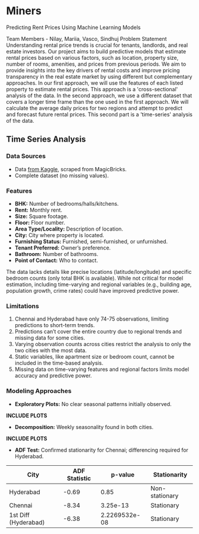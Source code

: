 # Miners

Predicting Rent Prices Using Machine Learning Models

Team Members - Nilay, Mariia, Vasco, Sindhuj
Problem Statement
Understanding rental price trends is crucial for tenants, landlords, and real estate investors. Our project aims to build predictive models that estimate rental prices based on various factors, such as location, property size, number of rooms, amenities, and prices from previous periods. We aim to provide insights into the key drivers of rental costs and improve pricing transparency in the real estate market by using different but complementary approaches.
In our first approach, we will use the features of each listed property to estimate rental prices. This approach is a 'cross-sectional' analysis of the data.
In the second approach, we use a different dataset that covers a longer time frame than the one used in the first approach. We will calculate the average daily prices for two regions and attempt to predict and forecast future rental prices. This second part is a 'time-series' analysis of the data.


## Time Series Analysis  
  
### Data Sources  
- Data [from Kaggle](https://www.kaggle.com/datasets/iamsouravbanerjee/house-rent-prediction-dataset?resource=download&select=House_Rent_Dataset.csv), scraped from MagicBricks.  
- Complete dataset (no missing values). 

### Features  
- **BHK:** Number of bedrooms/halls/kitchens.  
- **Rent:** Monthly rent.  
- **Size:** Square footage.  
- **Floor:** Floor number.  
- **Area Type/Locality:** Description of location.  
- **City:** City where property is located.  
- **Furnishing Status:** Furnished, semi-furnished, or unfurnished.  
- **Tenant Preferred:** Owner’s preference.  
- **Bathroom:** Number of bathrooms.  
- **Point of Contact:** Who to contact.

The data lacks details like precise locations (latitude/longitude) and specific bedroom counts (only total BHK is available). While not critical for model estimation, including time-varying and regional variables (e.g., building age, population growth, crime rates) could have improved predictive power.

### Limitations  
1.  Chennai and Hyderabad have only 74-75 observations, limiting predictions to short-term trends.
2.  Predictions can’t cover the entire country due to regional trends and missing data for some cities.
3.  Varying observation counts across cities restrict the analysis to only the two cities with the most data.
4.  Static variables, like apartment size or bedroom count, cannot be included in the time-based analysis.
5.  Missing data on time-varying features and regional factors limits model accuracy and predictive power.

### Modeling Approaches  
- **Exploratory Plots:** No clear seasonal patterns initially observed.  

**INCLUDE PLOTS**

- **Decomposition:** Weekly seasonality found in both cities.  

**INCLUDE PLOTS**

- **ADF Test:** Confirmed stationarity for Chennai; differencing required for Hyderabad.  

| City       | ADF Statistic       | p-value               | Stationarity   |
|------------|---------------------|-----------------------|----------------|
| Hyderabad  | -0.69               | 0.85                  | Non-stationary |
| Chennai    | -8.34               | 3.25e-13              | Stationary     |
| 1st Diff (Hyderabad) | -6.38       | 2.2269532e-08                | Stationary     |

